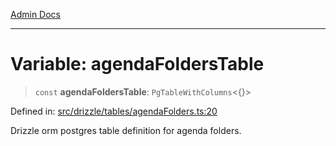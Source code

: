 [Admin Docs](/)

***

# Variable: agendaFoldersTable

> `const` **agendaFoldersTable**: `PgTableWithColumns`\<\{\}\>

Defined in: [src/drizzle/tables/agendaFolders.ts:20](https://github.com/syedali237/talawa-api/blob/aa4e819f67def774740606c7a534dc013cdfe393/src/drizzle/tables/agendaFolders.ts#L20)

Drizzle orm postgres table definition for agenda folders.
